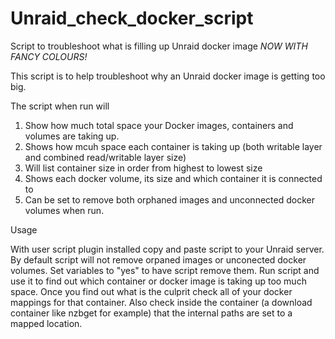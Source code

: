 # Unraid_check_docker_script
Script to troubleshoot what is filling up Unraid docker image
*NOW WITH FANCY COLOURS!*

This script is to help troubleshoot why an Unraid docker image is getting too big.

The script when run will 
1. Show how much total space your Docker images, containers and volumes are taking up.
2. Shows how mcuh space each container is taking up (both writable layer and combined read/writable layer size)
3. Will list container size in order from highest to lowest size
4. Shows each docker volume, its size and which container it is connected to
5. Can be set to remove both orphaned images and unconnected docker volumes when run.


Usage

With user script plugin installed copy and paste script to your Unraid server.
By default script will not remove orpaned images or unconected docker volumes. Set variables to "yes" to have script remove them.
Run script and use it to find out which container or docker image is taking up too much space.
Once you find out what is the culprit check all of your docker mappings for that container. Also check inside the container (a download container like nzbget for example)
that the internal paths are set to a mapped location.

